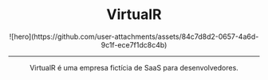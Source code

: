 <div align="center">
  <h1>VirtualR</h1>
  ![hero](https://github.com/user-attachments/assets/84c7d8d2-0657-4a6d-9c1f-ece7f1dc8c4b)
  <hr>
  <p>VirtualR é uma empresa fictícia de SaaS para desenvolvedores.</p>
</div>

